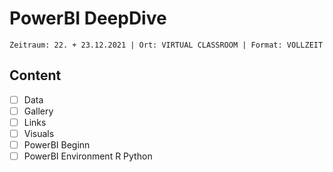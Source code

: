 # PowerBI DeepDive

`Zeitraum: 22. + 23.12.2021 | Ort: VIRTUAL CLASSROOM | Format: VOLLZEIT`

## Content

- [ ] Data
- [ ] Gallery
- [ ] Links
- [ ] Visuals
- [ ] PowerBI Beginn
- [ ] PowerBI Environment R Python
